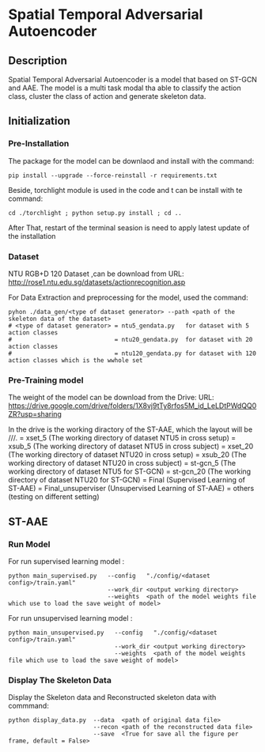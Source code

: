 # Spatial Temporal Adversarial Autoencoder
## Description
  Spatial Temporal Adversarial Autoencoder is a model that based on ST-GCN and AAE. The model is a multi task modal tha able to classify the action class, cluster the class of action and generate skeleton data.

## Initialization
### Pre-Installation
  The package for the model can be downlaod and install with the command:
  ```
  pip install --upgrade --force-reinstall -r requirements.txt
  ```
  Beside, torchlight module is used in the code and t can be install with te command:
  ```
  cd ./torchlight ; python setup.py install ; cd ..
  ```
  After That, restart of the terminal seasion is need to apply latest update of the installation
### Dataset 
  NTU RGB+D 120 Dataset ,can be download from URL: http://rose1.ntu.edu.sg/datasets/actionrecognition.asp
  
  For Data Extraction and preprocessing for the model, used the command:
  ```
  pyhon ./data_gen/<type of dataset generator> --path <path of the skeleton data of the dataset>
  # <type of dataset generator> = ntu5_gendata.py   for dataset with 5 action classes
  #                             = ntu20_gendata.py  for dataset with 20 action classes
  #                             = ntu120_gendata.py for dataset with 120 action classes which is the wwhole set
  ```
### Pre-Training model
  The weight of the model can be download from the Drive:
  URL: https://drive.google.com/drive/folders/1X8vj9tTy8rfos5M_id_LeLDtPWdQQ0ZR?usp=sharing
  
  In the drive is the working diractory of the ST-AAE, which the layout will be /<dataset>/<Test Name>/.
  <dataset> = xset_5      (The working directory of dataset NTU5 in cross setup) 
            = xsub_5      (The working directory of dataset NTU5 in cross subject)
            = xset_20     (The working directory of dataset NTU20 in cross setup)
            = xsub_20     (The working directory of dataset NTU20 in cross subject)
            = st-gcn_5    (The working directory of dataset NTU5 for ST-GCN)
            = st-gcn_20   (The working directory of dataset NTU20 for ST-GCN)
  <Test Name>  = Final                 (Supervised Learning of ST-AAE)
               = Final_unsuperviser    (Unsupervised Learning of ST-AAE)
               = others                (testing on different setting)
## ST-AAE
### Run Model 
  For run supervised learning model :
  ```
  python main_supervised.py   --config   "./config/<dataset config>/train.yaml" 
                              --work_dir <output working directory>
                              --weights  <path of the model weights file which use to load the save weight of model>
  ```
    
  For run unsupervised learning model :
  ```
  python main_unsupervised.py   --config   "./config/<dataset config>/train.yaml" 
                                --work_dir <output working directory>
                                --weights  <path of the model weights file which use to load the save weight of model>
  ```
  
### Display The Skeleton Data
  Display the Skeleton data and Reconstructed skeleton data with commmand:
  ```
  python display_data.py  --data  <path of original data file>
                          --recon <path of the reconstructed data file>
                          --save  <True for save all the figure per frame, default = False>
  ```
